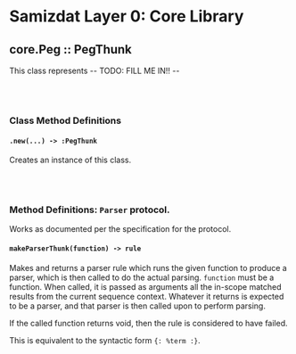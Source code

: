 Samizdat Layer 0: Core Library
==============================

core.Peg :: PegThunk
--------------------

This class represents -- TODO: FILL ME IN!! --


<br><br>
### Class Method Definitions

#### `.new(...) -> :PegThunk`

Creates an instance of this class.


<br><br>
### Method Definitions: `Parser` protocol.

Works as documented per the specification for the protocol.


#### `makeParserThunk(function) -> rule`

Makes and returns a parser rule which runs the given function to produce
a parser, which is then called to do the actual parsing. `function`
must be a function. When called, it is passed as arguments all the
in-scope matched results from the current sequence context. Whatever it
returns is expected to be a parser, and that parser is then called upon
to perform parsing.

If the called function returns void, then the rule is considered to have
failed.

This is equivalent to the syntactic form `{: %term :}`.
